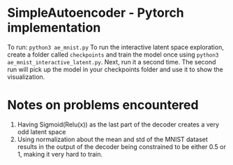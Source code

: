 # SimpleAutoencoder - Pytorch implementation
To run: `python3 ae_mnist.py`
To run the interactive latent space exploration, create a folder called `checkpoints` and
train the model once using `python3 ae_mnist_interactive_latent.py`.
Next, run it a second time. The second run will pick up the model in your checkpoints folder and use it to
show the visualization.


# Notes on problems encountered
1. Having Sigmoid(Relu(x)) as the last part of the decoder creates a very odd latent space
2. Using normalization about the mean and std of the MNIST dataset results in the output of the decoder being constrained to be either 0.5 or 1, making it very hard to train.
